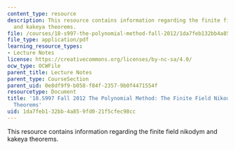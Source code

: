 ```yaml
---
content_type: resource
description: This resource contains information regarding the finite field nikodym
  and kakeya theorems.
file: /courses/18-s997-the-polynomial-method-fall-2012/1da7feb132bb4a859fd021f5cfec98cc_MIT18_S997F12_lec3.pdf
file_type: application/pdf
learning_resource_types:
- Lecture Notes
license: https://creativecommons.org/licenses/by-nc-sa/4.0/
ocw_type: OCWFile
parent_title: Lecture Notes
parent_type: CourseSection
parent_uid: 0e8df9f9-b058-f84f-2357-9b0f4471554f
resourcetype: Document
title: '18.S997 Fall 2012 The Polynomial Method: The Finite Field Nikodym and Kakeya
  Theorems'
uid: 1da7feb1-32bb-4a85-9fd0-21f5cfec98cc
---
```

This resource contains information regarding the finite field nikodym and kakeya theorems.